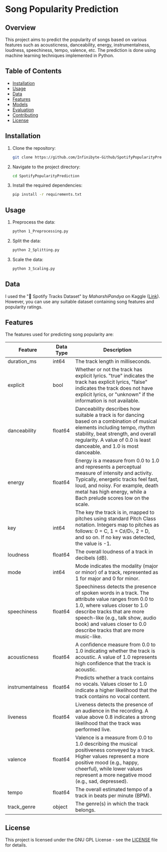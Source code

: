 # Song Popularity Prediction

## Overview

This project aims to predict the popularity of songs based on various features such as acousticness, danceability, energy, instrumentalness, loudness, speechiness, tempo, valence, etc. The prediction is done using machine learning techniques implemented in Python.

## Table of Contents

- [Installation](#installation)
- [Usage](#usage)
- [Data](#data)
- [Features](#features)
- [Models](#models)
- [Evaluation](#evaluation)
- [Contributing](#contributing)
- [License](#license)

## Installation

1. Clone the repository:

    ```bash
    git clone https://github.com/Infinibyte-Github/SpotifyPopularityPrediction.git
    ```

2. Navigate to the project directory:

    ```bash
    cd SpotifyPopularityPrediction
    ```

3. Install the required dependencies:

    ```bash
    pip install -r requirements.txt
    ```

## Usage

1. Preprocess the data:

    ```bash
    python 1_Preprocessing.py
    ```

2. Split the data:

    ```bash
    python 2_Splitting.py
    ```

3. Scale the data:

    ```bash
    python 3_Scaling.py
    ```

## Data

I used the "🎹 Spotify Tracks Dataset" by *MaharshiPandya* on Kaggle ([Link](https://www.kaggle.com/datasets/maharshipandya/-spotify-tracks-dataset)). However, you can use any suitable dataset containing song features and popularity ratings.

## Features

The features used for predicting song popularity are:

| Feature          | Data Type | Description                                                                                                                                                                                                                                                                    |
|------------------|-----------|--------------------------------------------------------------------------------------------------------------------------------------------------------------------------------------------------------------------------------------------------------------------------------|
| duration_ms      | int64     | The track length in milliseconds.                                                                                                                                                                                                                                              |
| explicit         | bool      | Whether or not the track has explicit lyrics. "true" indicates the track has explicit lyrics, "false" indicates the track does not have explicit lyrics, or "unknown" if the information is not available.                                                                     |
| danceability     | float64   | Danceability describes how suitable a track is for dancing based on a combination of musical elements including tempo, rhythm stability, beat strength, and overall regularity. A value of 0.0 is least danceable, and 1.0 is most danceable.                                  |
| energy           | float64   | Energy is a measure from 0.0 to 1.0 and represents a perceptual measure of intensity and activity. Typically, energetic tracks feel fast, loud, and noisy. For example, death metal has high energy, while a Bach prelude scores low on the scale.                             |
| key              | int64     | The key the track is in, mapped to pitches using standard Pitch Class notation. Integers map to pitches as follows: 0 = C, 1 = C♯/D♭, 2 = D, and so on. If no key was detected, the value is -1.                                                                               |
| loudness         | float64   | The overall loudness of a track in decibels (dB).                                                                                                                                                                                                                              |
| mode             | int64     | Mode indicates the modality (major or minor) of a track, represented as 1 for major and 0 for minor.                                                                                                                                                                           |
| speechiness      | float64   | Speechiness detects the presence of spoken words in a track. The attribute value ranges from 0.0 to 1.0, where values closer to 1.0 describe tracks that are more speech-like (e.g., talk show, audio book) and values closer to 0.0 describe tracks that are more music-like. |
| acousticness     | float64   | A confidence measure from 0.0 to 1.0 indicating whether the track is acoustic. A value of 1.0 represents high confidence that the track is acoustic.                                                                                                                           |
| instrumentalness | float64   | Predicts whether a track contains no vocals. Values closer to 1.0 indicate a higher likelihood that the track contains no vocal content.                                                                                                                                       |
| liveness         | float64   | Liveness detects the presence of an audience in the recording. A value above 0.8 indicates a strong likelihood that the track was performed live.                                                                                                                              |
| valence          | float64   | Valence is a measure from 0.0 to 1.0 describing the musical positiveness conveyed by a track. Higher values represent a more positive mood (e.g., happy, cheerful), while lower values represent a more negative mood (e.g., sad, depressed).                                  |
| tempo            | float64   | The overall estimated tempo of a track in beats per minute (BPM).                                                                                                                                                                                                              |
| track_genre      | object    | The genre(s) in which the track belongs.                                                                                                                                                                                                                                       |


## License

This project is licensed under the GNU GPL License - see the [LICENSE](LICENSE) file for details.
